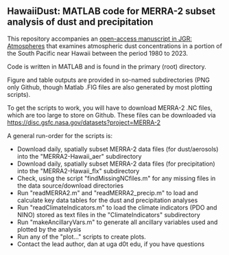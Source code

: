 ## **HawaiiDust**: MATLAB code for MERRA-2 subset analysis of dust and precipitation

This repository accompanies an [open-access manuscript in JGR: Atmospheres](https://agupubs.onlinelibrary.wiley.com/doi/epdf/10.1029/2024JD041860) that examines atmospheric dust concentrations in a portion of the South Pacific near Hawaii between the period 1980 to 2023. 

Code is written in MATLAB and is found in the primary (root) directory. 

Figure and table outputs are provided in so-named subdirectories (PNG only Github, though Matlab .FIG files are also generated by most plotting scripts).

To get the scripts to work, you will have to download MERRA-2 .NC files, which are too large to store on Github. These files can be downloaded via https://disc.gsfc.nasa.gov/datasets?project=MERRA-2

A general run-order for the scripts is:
- Download daily, spatially subset MERRA-2 data files (for dust/aerosols) into the "MERRA2-Hawaii_aer" subdirectory
- Download daily, spatially subset MERRA-2 data files (for precipitation) into the "MERRA2-Hawaii_flx" subdirectory
- Check, using the script "findMissingNCfiles.m" for any missing files in the data source/download directories
- Run "readMERRA2.m" and "readMERRA2_precip.m" to load and calculate key data tables for the dust and precipitation analyses
- Run "readClimateIndicators.m" to load the climate indicators (PDO and NINO) stored as text files in the "ClimateIndicators" subdirectory
- Run "makeAncillaryVars.m" to generate all ancillary variables used and plotted by the analysis
- Run any of the "plot..." scripts to create plots.
- Contact the lead author, dan at uga d0t edu, if you have questions
